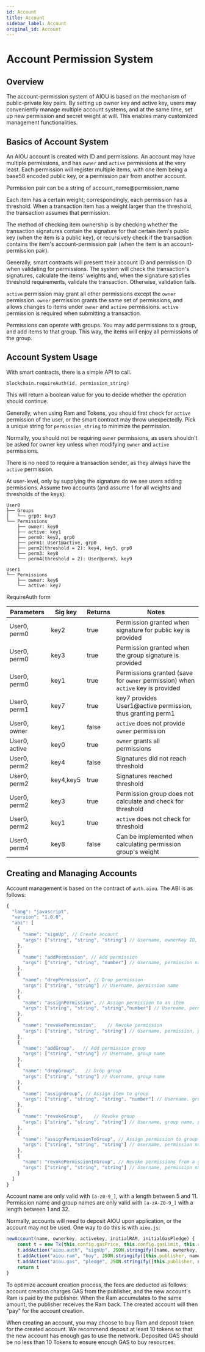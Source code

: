 ```yaml
---
id: Account
title: Account
sidebar_label: Account
original_id: Account
---
```



# Account Permission System

## Overview

The account-permission system of AIOU is based on the mechanism of public-private key pairs. By setting up owner key and active key, users may conveniently manage multiple account systems, and at the same time, set up new permission and secret weight at will. This enables many customized management functionalities.

## Basics of Account System

An AIOU account is created with ID and permissions. An account may have multiple permissions, and has `owner` and `active` permissions at the very least. Each permission will register multiple items, with one item being a base58 encoded public key, or a permission pair from another account.

Permission pair can be a string of account_name@permission_name

Each item has a certain weight; correspondingly, each permission has a threshold. When a transaction item has a weight larger than the threshold, the transaction assumes that permission.

The method of checking item ownership is by checking whether the transaction signatures contain the signature for that certain item's public key (when the item is a public key), or recursively check if the transaction contains the item's account-permission pair (when the item is an account-permission pair).

Generally, smart contracts will present their account ID and permission ID when validating for permissions. The system will check the transaction's signatures, calculate the items' weights and, when the signature satisfies threshold requirements, validate the transaction. Otherwise, validation fails.

`active` permission may grant all other permissions except the `owner` permission. `owner` permission grants the same set of permissions, and allows changes to items under `owner` and `active` permissions. `active` permission is required when submitting a transaction.

Permissions can operate with groups. You may add permissions to a group, and add items to that group. This way, the items will enjoy all permissions of the group.

## Account System Usage

With smart contracts, there is a simple API to call.

```
blockchain.requireAuth(id, permission_string)
```

This will return a boolean value for you to decide whether the operation should continue.

Generally, when using Ram and Tokens, you should first check for `active` permission of the user, or the smart contract may throw unexpectedly. Pick a unique string for `permission_string` to minimize the permission.

Normally, you should not be requiring `owner` permissions, as users shouldn't be asked for owner key unless when modifying `owner` and `active` permissions.

There is no need to require a transaction sender, as they always have the `active` permission.

At user-level, only by supplying the signature do we see users adding permissions. Assume two accounts (and assume 1 for all weights and thresholds of the keys):

```
User0
├── Groups
│   └── grp0: key3
└── Permissions
    ├── owner: key0
    ├── active: key1
    ├── perm0: key2, grp0
    ├── perm1: User1@active, grp0
    ├── perm2(threshold = 2): key4, key5, grp0
    ├── perm3: key8
    └── perm4(threshold = 2): User@perm3, key9

User1
└── Permissions
    ├── owner: key6
    └── active: key7
```

RequireAuth form

Parameters	|Sig key	  |Returns    |Notes
-----	      |----				|------	    |-------
User0, perm0		|key2			|true			|Permission granted when signature for public key is provided
User0, perm0		|key3			|true			|Permission granted when the group signature is provided
User0, perm0		|key1			|true			|Permissions granted (save for `owner` permission) when `active` key is provided
User0, perm1		|key7			|true			|key7 provides User1@active permission, thus granting perm1
User0, owner		|key1			|false		|`active` does not provide `owner` permission
User0, active		|key0			|true			|`owner` grants all permissions
User0, perm2		|key4			|false		|Signatures did not reach threshold
User0, perm2		|key4,key5	|true			|Signatures reached threshold
User0, perm2		|key3			|true			|Permission group does not calculate and check for threshold
User0, perm2		|key1			|true			|`active` does not check for threshold
User0, perm4		|key8			|false		|Can be implemented when calculating permission group's weight

## Creating and Managing Accounts

Account management is based on the contract of `auth.aiou`. The ABI is as follows:

```js
{
  "lang": "javascript",
  "version": "1.0.0",
  "abi": [
    {
      "name": "signUp", // Create account
      "args": ["string", "string", "string"] // Username, ownerKey ID, activeKey ID
    },
    {
      "name": "addPermission", // Add permission
      "args": ["string", "string", "number"] // Username, permission name, threshold
    },
    {
      "name": "dropPermission", // Drop permission
      "args": ["string", "string"] // Username, permission name
    },
    {
      "name": "assignPermission", // Assign permission to an item
      "args": ["string", "string", "string","number"] // Username, permission, public key ID or account_name@permission_name, weight
    },
    {
      "name": "revokePermission",    // Revoke permission
      "args": ["string", "string", "string"] // Username, permission, public key ID or account_name@permission_name
    },
    {
      "name": "addGroup",   // Add permission group
      "args": ["string", "string"] // Username, group name
    },
    {
      "name": "dropGroup",   // Drop group
      "args": ["string", "string"] // Username, group name
    },
    {
      "name": "assignGroup", // Assign item to group
      "args": ["string", "string", "string", "number"] // Username, group name, public key ID or account_name@permission_name, weight
    },
    {
      "name": "revokeGroup",    // Revoke group
      "args": ["string", "string", "string"] // Username, group name, public key ID or account_name@permission_name
    },
    {
      "name": "assignPermissionToGroup", // Assign permission to group
      "args": ["string", "string", "string"] // Username, permission name, group name
    },
    {
      "name": "revokePermissionInGroup", // Revoke permissions from a group
      "args": ["string", "string", "string"] // Username, permission name, group name
    }
  ]
}
```

Account name are only valid with `[a-z0-9_]`, with a length between 5 and 11. Permission name and group names are only valid with `[a-zA-Z0-9_]` with a length between 1 and 32.

Normally, accounts will need to deposit AIOU upon application, or the account may not be used. One way to do this is with `aiou.js`:

```js
newAccount(name, ownerkey, activekey, initialRAM, initialGasPledge) {
    const t = new Tx(this.config.gasPrice, this.config.gasLimit, this.config.delay);
    t.addAction("aiou.auth", "signUp", JSON.stringify([name, ownerkey, activekey]));
    t.addAction("aiou.ram", "buy", JSON.stringify([this.publisher, name, initialRAM]));
    t.addAction("aiou.gas", "pledge", JSON.stringify([this.publisher, name, initialGasPledge]));
    return t
}
```

To optimize account creation process, the fees are deducted as follows: account creation charges GAS from the publisher, and the new account's Ram is paid by the publisher. When the Ram accumulates to the same amount, the publisher receives the Ram back. The created account will then "pay" for the account creation.

When creating an account, you may choose to buy Ram and deposit token for the created account. We recommend deposit at least 10 tokens so that the new account has enough gas to use the network. Deposited GAS should be no less than 10 Tokens to ensure enough GAS to buy resources.
